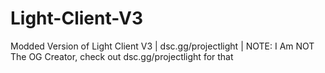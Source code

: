 # Light-Client-V3
Modded Version of Light Client V3 | dsc.gg/projectlight | NOTE: I Am NOT The OG Creator, check out dsc.gg/projectlight for that
